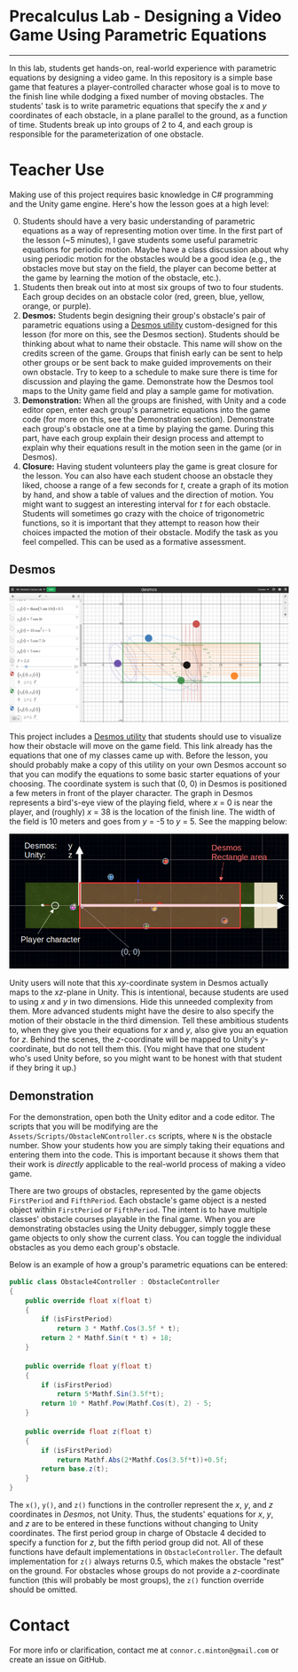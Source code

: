 # Precalculus Lab - Designing a Video Game Using Parametric Equations

---

In this lab, students get hands-on, real-world experience with parametric equations
by designing a video game. In this repository is a simple base game that features a
player-controlled character whose goal is to move to the finish line while dodging
a fixed number of moving obstacles. The students' task is to write parametric equations
that specify the _x_ and _y_ coordinates of each obstacle, in a plane parallel to the
ground, as a function of time. Students break up into groups of 2 to 4, and each
group is responsible for the parameterization of one obstacle.

# Teacher Use

Making use of this project requires basic knowledge in C# programming and the Unity
game engine. Here's how the lesson goes at a high level:

0. Students should have a very basic understanding of parametric equations as a way
   of representing motion over time. In the first part of the lesson (~5 minutes),
   I gave students some useful parametric equations for periodic motion. Maybe
   have a class discussion about why using periodic motion for the obstacles would
   be a good idea (e.g., the obstacles move but stay on the field, the player can
   become better at the game by learning the motion of the obstacle, etc.).
1. Students then break out into at most six groups of two to four students. Each group
   decides on an obstacle color (red, green, blue, yellow, orange, or purple).
2. **Desmos:** Students begin designing their group's obstacle's pair of parametric equations
   using a [Desmos utility](https://www.desmos.com/calculator/sfgrffqxp2)
   custom-designed for this lesson (for more on this, see the Desmos section). Students
   should be thinking about what to name their obstacle. This name will show on the credits
   screen of the game. Groups that finish early can be sent to help other groups or
   be sent back to make guided improvements on their own obstacle. Try to keep
   to a schedule to make sure there is time for discussion and playing the game.
   Demonstrate how the Desmos tool maps to the Unity game field and play a sample game
   for motivation.
3. **Demonstration:** When all the groups are finished, with Unity and a code
   editor open, enter each group's parametric equations into the game code (for
   more on this, see the Demonstration section).  Demonstrate each group's obstacle
   one at a time by playing the game. During this part, have each group explain
   their design process and attempt to explain why their equations result in the
   motion seen in the game (or in Desmos).
4. **Closure:** Having student volunteers play the game is great closure for the lesson.
   You can also have each student choose an obstacle they liked, choose a range
   of a few seconds for _t_, create a graph of its motion by hand, and show a
   table of values and the direction of motion. You might want to suggest an interesting
   interval for _t_ for each obstacle. Students will sometimes go crazy with
   the choice of trigonometric functions, so it is important that they attempt to
   reason how their choices impacted the motion of their obstacle. Modify the
   task as you feel compelled. This can be used as a formative assessment.

## Desmos

![Desmos tool](doc/desmos.png)

This project includes a [Desmos utility](https://www.desmos.com/calculator/sfgrffqxp2) that
students should use to visualize how their obstacle will move on the game field. This
link already has the equations that one of my classes came up with.  Before the
lesson, you should probably make a copy of this utility on your own Desmos
account so that you can modify the equations to some basic starter equations of your
choosing. The coordinate system is such that (0, 0) in Desmos is positioned a
few meters in front of the player character. The graph in Desmos represents a
bird's-eye view of the playing field, where _x_ = 0 is near the player, and
(roughly) _x_ = 38 is the location of the finish line.  The width of the field
is 10 meters and goes from _y_ = -5 to _y_ = 5. See the mapping below:

![Unity-Desmos mapping](doc/unity-desmos-mapping.gif)

Unity users will note that this _xy_-coordinate system in Desmos actually maps to the
_xz_-plane in Unity. This is intentional, because students are used to using _x_ and _y_
in two dimensions. Hide this unneeded complexity from them. More advanced
students might have the desire to also specify the motion of their obstacle in the third
dimension. Tell these ambitious students to, when they give you their equations
for _x_ and _y_, also give you an equation for _z_. Behind the scenes, the
_z_-coordinate will be mapped to Unity's _y_-coordinate, but do not tell them
this. (You might have that one student who's used Unity before, so you might
want to be honest with that student if they bring it up.)

## Demonstration

For the demonstration, open both the Unity editor and a code editor. The scripts that
you will be modifying are the `Assets/Scripts/ObstacleNController.cs` scripts, where
`N` is the obstacle number. Show your students how you are simply taking their equations
and entering them into the code. This is important because it shows them that their
work is _directly_ applicable to the real-world process of making a video game.

There are two groups of obstacles, represented by the game objects `FirstPeriod` and
`FifthPeriod`. Each obstacle's game object is a nested object within `FirstPeriod` or
`FifthPeriod`. The intent is to have multiple classes' obstacle courses playable in
the final game. When you are demonstrating obstacles using the Unity debugger, simply
toggle these game objects to only show the current class. You can toggle the
individual obstacles as you demo each group's obstacle.

Below is an example of how a group's parametric equations can be entered:

```c#
public class Obstacle4Controller : ObstacleController
{
    public override float x(float t)
    {
        if (isFirstPeriod)
            return 3 * Mathf.Cos(3.5f * t);
        return 2 * Mathf.Sin(t * t) + 18;
    }

    public override float y(float t)
    {
        if (isFirstPeriod)
            return 5*Mathf.Sin(3.5f*t);
        return 10 * Mathf.Pow(Mathf.Cos(t), 2) - 5;
    }

    public override float z(float t)
    {
        if (isFirstPeriod)
            return Mathf.Abs(2*Mathf.Cos(3.5f*t))+0.5f;
        return base.z(t);
    }
}
```

The `x()`, `y()`, and `z()` functions in the controller represent the _x_, _y_, and
_z_ coordinates in _Desmos_, not Unity. Thus, the students' equations for _x_, _y_,
and _z_ are to be entered in these functions without changing to Unity coordinates.
The first period group in charge of Obstacle 4 decided to specify a function for _z_,
but the fifth period group did not.  All of these functions have default
implementations in `ObstacleController`. The default implementation for `z()`
always returns 0.5, which makes the obstacle "rest" on the ground.  For
obstacles whose groups do not provide a _z_-coordinate function (this will
probably be most groups), the `z()` function override should be omitted.

# Contact

For more info or clarification, contact me at `connor.c.minton@gmail.com` or create
an issue on GitHub.
